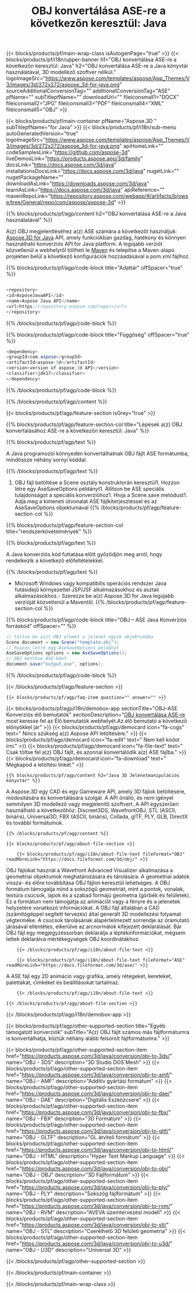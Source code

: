 ﻿---
title: "OBJ konvertálása ASE-re a következőn keresztül: Java "
weight: 2760
url: /hu/java/conversion/obj-to-ase/ 
description: Minta Java konverziós kód OBJ formátumhoz ASE fájlba. Ezzel a példakóddal konvertálhatja a(z) OBJ kódot ASE-re bármely web- vagy asztali Java alapú alkalmazásban.
---
{{< blocks/products/pf/main-wrap-class isAutogenPage="true" >}}
{{< blocks/products/pf/i18n/upper-banner h1="OBJ konvertálása ASE-re a következőn keresztül: Java" h2="OBJ konvertálása ASE-re a Java könyvtár használatával, 3D modellező szoftver nélkül." logoImageSrc="https://www.aspose.com/templates/aspose/App_Themes/V3/images/3d/272x272/aspose_3d-for-java.png" sourceAdditionalConversionTag="" additionalConversionTag="ASE" pfName="" subTitlepfName="" downloadUrl="" fileiconsmall1="DOCX" fileiconsmall2="JPG" fileiconsmall3="PDF" fileiconsmall4="XML" fileiconsmall5="OBJ" >}}

{{< blocks/products/pf/main-container pfName="Aspose.3D " subTitlepfName="for Java" >}}
{{< blocks/products/pf/i18n/sub-menu autoGeneratedVersion="true" logoImageSrc="https://www.aspose.com/templates/aspose/App_Themes/V3/images/3d/272x272/aspose_3d-for-java.png" apiHomeLink="" codeSamplesLink="https://github.com/aspose-3d" liveDemosLink="https://products.aspose.app/3d/family" docsLink="https://docs.aspose.com/3d/java" installationsDocsLink="https://docs.aspose.com/3d/java" nugetLink="" nugetPackageName="" downloadAsLink="https://downloads.aspose.com/3d/java" learnAsLink="https://docs.aspose.com/3d/java" apiReference="" mavenRepoLink="https://repository.aspose.com/webapp/#/artifacts/browse/tree/General/repo/com/aspose/aspose-3d" >}}

{{% blocks/products/pf/agp/content h2="OBJ konvertálása ASE-re a Java használatával" %}}

 A(z) OBJ megjelenítéséhez a(z) ASE számára a következőt használjuk:
 [Aspose.3D for Java](https://products.aspose.com/3d/java) 
 API, amely funkciókban gazdag, hatékony és könnyen használható konverziós API for Java platform. A legújabb verziót közvetlenül a webhelyről töltheti le
 [Maven](https://repository.aspose.com/webapp/#/artifacts/browse/tree/General/repo/com/aspose/aspose-3d) 
 és telepítse a Maven-alapú projekten belül a következő konfigurációk hozzáadásával a pom.xml fájlhoz.

{{% blocks/products/pf/agp/code-block title="Adattár" offSpacer="true" %}}

```cs

<repository>
<id>AsposeJavaAPI</id>
<name>Aspose Java API</name>
<url>https://repository.aspose.com/repo/</url>
</repository>


```

{{% /blocks/products/pf/agp/code-block %}}

{{% blocks/products/pf/agp/code-block title="Függőség" offSpacer="true" %}}

```cs
<dependency>
<groupId>com.aspose</groupId>
<artifactId>aspose-3d</artifactId>
<version>version of aspose-3d API</version>
<classifier>jdk17</classifier>
</dependency>


```

{{% /blocks/products/pf/agp/code-block %}}

{{% /blocks/products/pf/agp/content %}}

{{< blocks/products/pf/agp/feature-section isGrey="true" >}}

{{% blocks/products/pf/agp/feature-section-col title="Lépések a(z) OBJ konvertálásához ASE-re a következőn keresztül: Java" %}}

{{% blocks/products/pf/agp/text %}}

 A Java programozói könnyedén konvertálhatnak OBJ fájlt ASE formátumba, mindössze néhány sornyi kóddal.

{{% /blocks/products/pf/agp/text %}}

1. OBJ fájl betöltése a Scene osztály konstruktorán keresztül1. Hozzon létre egy AseSaveOptions példányt1. Állítson be ASE speciális tulajdonságot a speciális konverzióhoz1. Hívja a Scene.save metódust1. Adja meg a kimeneti útvonalat ASE fájlkiterjesztéssel és az AseSaveOptions objektumával
{{% /blocks/products/pf/agp/feature-section-col %}}

{{% blocks/products/pf/agp/feature-section-col title="rendszerkövetelmények" %}}

{{% blocks/products/pf/agp/text %}}

 A Java konverziós kód futtatása előtt győződjön meg arról, hogy rendelkezik a következő előfeltételekkel.

{{% /blocks/products/pf/agp/text %}}

- Microsoft Windows vagy kompatibilis operációs rendszer Java futásidejű környezettel JSP/JSF alkalmazásokhoz és asztali alkalmazásokhoz.- Szerezze be a(z) Aspose.3D for Java legújabb verzióját közvetlenül a Maventől.
{{% /blocks/products/pf/agp/feature-section-col %}}

{{% blocks/products/pf/agp/code-block title="OBJ – ASE Java Konverziós forráskód" offSpacer="" %}}

```cs
// töltse be a(z) OBJ elemet a jelenet egyik objektumába 
Scene document = new Scene("template.obj");
// hozzon létre egy AseSaveOptions példányt 
AseSaveOptions options = new AseSaveOptions();
// OBJ mentése ASE-ként 
document.save("output.ase", options);   


```

{{% /blocks/products/pf/agp/code-block %}}

{{< /blocks/products/pf/agp/feature-section >}}

    {{< blocks/products/pf/agp/faq-item question="" answer="" >}}
 

<!-- aboutfile Starts -->

{{< blocks/products/pf/agp/i18n/demobox-app sectionTitle="OBJ–ASE Konverziós élő bemutatók" sectionDescription="[OBJ konvertálása ASE-re](https://products.aspose.app/3d/conversion/obj-to-ase) most keresse fel az Élő bemutatók webhelyét.Az élő bemutató a következő előnyökkel jár" >}}
        {{< blocks/products/pf/agp/democard icon="fa-cogs" text=" Nincs szükség a(z) Aspose API letöltésére." >}}
        {{< blocks/products/pf/agp/democard icon="fa-edit" text=" Nem kell kódot írni." >}}
        {{< blocks/products/pf/agp/democard icon="fa-file-text" text=" Csak töltse fel a(z) OBJ fájlt, és azonnal konvertálódik a(z) ASE fájlba." >}}
        {{< blocks/products/pf/agp/democard icon="fa-download" text=" Megkapod a letöltési linket." >}}

    {{% blocks/products/pf/agp/content h2="Java 3D Jelenetmanipulációs könyvtár" %}}

 A Aspose.3D egy CAD és egy Gameware API, amely 3D fájlok betöltésére, módosítására és konvertálására szolgál. A API önálló, és nem igényel semmilyen 3D modellező vagy megjelenítő szoftvert. A API egyszerűen használható a következőhöz: Discreet3DS, WavefrontOBJ, STL (ASCII, bináris), Universal3D, FBX (ASCII, bináris), Collada, glTF, PLY, GLB, DirectX és további formátumok. 



    {{% /blocks/products/pf/agp/content %}}

    {{< blocks/products/pf/agp/about-file-section >}}

        {{< blocks/products/pf/agp/i18n/about-file-text fileFormat="OBJ" readMoreLink="https://docs.fileformat.com/3d/obj/" >}}

OBJ fájlokat használ a Wavefront Advanced Visualizer alkalmazása a geometriai objektumok meghatározására és tárolására. A geometriai adatok vissza- és előre továbbítása OBJ fájlon keresztül lehetséges. A OBJ formátum támogatja mind a sokszögű geometriát, mint a pontok, vonalak, textúra csúcsok, lapok és a szabad formájú geometria (görbék és felületek). Ez a formátum nem támogatja az animációt vagy a fényre és a jelenetek helyzetére vonatkozó információkat. A OBJ fájl általában a CAD (számítógéppel segített tervezés) által generált 3D modellezési folyamat végterméke. A csúcsok tárolásának alapértelmezett sorrendje az óramutató járásával ellentétes, elkerülve az arcnormálok kifejezett deklarálását. Bár OBJ fájl egy megjegyzéssorban deklarálja a léptékinformációkat, mégsem lettek deklarálva mértékegységek OBJ koordinátákhoz.


        {{< /blocks/products/pf/agp/i18n/about-file-text >}}

        {{< blocks/products/pf/agp/i18n/about-file-text fileFormat="ASE" readMoreLink="https://docs.fileformat.com/3d/ase/" >}}

A ASE fájl egy 2D animáció vagy grafika, amely rétegeket, kereteket, palettákat, címkéket és beállításokat tartalmaz.


        {{< /blocks/products/pf/agp/i18n/about-file-text >}}

    {{< /blocks/products/pf/agp/about-file-section >}}

{{< /blocks/products/pf/agp/i18n/demobox-app >}}

<!-- aboutfile Ends -->

{{< blocks/products/pf/agp/other-supported-section title="Egyéb támogatott konverziók" subTitle="A(z) OBJ fájlt számos más fájlformátumra is konvertálhatja, köztük néhány alább felsorolt fájlformátumra." >}}

{{< blocks/products/pf/agp/other-supported-section-item href="https://products.aspose.com/3d/java/conversion/obj-to-3ds/" name="OBJ - 3DS" description="3D Studio DOS Mesh" >}}
{{< blocks/products/pf/agp/other-supported-section-item href="https://products.aspose.com/3d/java/conversion/obj-to-amf/" name="OBJ - AMF" description="Additív gyártási formátum" >}}
{{< blocks/products/pf/agp/other-supported-section-item href="https://products.aspose.com/3d/java/conversion/obj-to-dae/" name="OBJ - DAE" description="Digitális Eszközcsere" >}}
{{< blocks/products/pf/agp/other-supported-section-item href="https://products.aspose.com/3d/java/conversion/obj-to-fbx/" name="OBJ - FBX" description="3D Formátum" >}}
{{< blocks/products/pf/agp/other-supported-section-item href="https://products.aspose.com/3d/java/conversion/obj-to-gltf/" name="OBJ - GLTF" description="GL átviteli formátum" >}}
{{< blocks/products/pf/agp/other-supported-section-item href="https://products.aspose.com/3d/java/conversion/obj-to-html/" name="OBJ - HTML" description="Hyper Text Markup Language" >}}
{{< blocks/products/pf/agp/other-supported-section-item href="https://products.aspose.com/3d/java/conversion/obj-to-obj/" name="OBJ - OBJ" description="3D Fájlformátum" >}}
{{< blocks/products/pf/agp/other-supported-section-item href="https://products.aspose.com/3d/java/conversion/obj-to-ply/" name="OBJ - PLY" description="Sokszög fájlformátum" >}}
{{< blocks/products/pf/agp/other-supported-section-item href="https://products.aspose.com/3d/java/conversion/obj-to-rvm/" name="OBJ - RVM" description="AVEVA üzemtervezési modell" >}}
{{< blocks/products/pf/agp/other-supported-section-item href="https://products.aspose.com/3d/java/conversion/obj-to-stl/" name="OBJ - STL" description="Cserélhető 3D felületi geometria" >}}
{{< blocks/products/pf/agp/other-supported-section-item href="https://products.aspose.com/3d/java/conversion/obj-to-u3d/" name="OBJ - U3D" description="Universal 3D" >}}

{{< /blocks/products/pf/agp/other-supported-section >}}

{{< /blocks/products/pf/main-container >}}
    
{{< /blocks/products/pf/main-wrap-class >}}